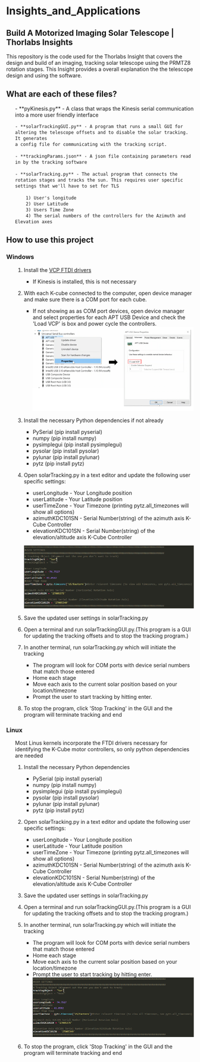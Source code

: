 # Insights_and_Applications

## Build A Motorized Imaging Solar Telescope | Thorlabs Insights

This repository is the code used for the Thorlabs Insight that covers the design and build of an imaging, tracking solar telescope using the PRMTZ8 rotation stages. This Insight provides a overall explanation the the telescope design and using the software. 

## What are each of these files?
<ul>
	- **pyKinesis.py** - A class that wraps the Kinesis serial communication into a more user friendly interface

	- **solarTrackingGUI.py** - A program that runs a small GUI for altering the telescope offsets and to disable the solar tracking. It generates 
	a config file for communicating with the tracking script. 
	
	- **trackingParams.json** - A json file containing parameters read in by the tracking software
	
	- **solarTracking.py** - The actual program that connects the rotation stages and tracks the sun. This requires user specific settings that we'll have to set for TLS
	
		1) User's longitude
		2) User Latitude
		3) Users Time Zone
		4) The serial numbers of the controllers for the Azimuth and Elevation axes

</ul>



## How to use this project

### **Windows**
<ul>

1. Install the [VCP FTDI drivers](https://ftdichip.com/drivers/vcp-drivers/)
	- If Kinesis is installed, this is not necessary

2. With each K-cube connected to the computer, open device manager and make sure there is a COM port for each cube.
	- If not showing as as COM port devices, open device manager and select properties for each APT USB Device and check the 'Load VCP' is box and power cycle the controllers. 
![Virtual Com Ports](https://github.com/Thorlabs/Insights_and_Applications/blob/main/Tracking%20Solar%20Telescope/assetts/Load%20VCP.PNG)

3. Install the necessary Python dependencies if not already
	- PySerial (pip install pyserial)
	- numpy (pip install numpy)
	- pysimplegui (pip install pysimplegui)
	- pysolar (pip install pysolar)
	- pylunar (pip install pylunar)
	- pytz (pip install pytz)


4. Open solarTracking.py in a text editor and update the following user specific settings:
	- userLongitude - Your Longitude position
	- userLatitude - Your Latitude position
	- userTimeZone - Your Timezone (printing pytz.all_timezones will show all options)
	- azimuthKDC101SN - Serial Number(string)  of the azimuth axis K-Cube Controller
	- elevationKDC101SN - Serial Number(string)  of the elevation/altitude axis K-Cube Controller

	![User Settings](https://github.com/Thorlabs/Insights_and_Applications/blob/main/Tracking%20Solar%20Telescope/assetts/UserSettings.PNG)

5. Save the updated user settings in solarTracking.py 
6. Open a terminal and run solarTrackingGUI.py.(This program is a GUI for updating the tracking offsets and to stop the tracking program.)


7. In another terminal, run solarTracking.py which will initiate the tracking
	- The program will look for COM ports with device serial numbers that match those entered
	- Home each stage
	- Move each axis to the current solar position based on your location/timezone
	- Prompt the user to start tracking by hitting enter. 

8. To stop the program, click 'Stop Tracking' in the GUI and the program will terminate tracking and end
</ul>

### **Linux**
<ul>

Most Linus kernels incorporate the FTDI drivers necessary for identifying the K-Cube motor controllers, so only python dependencies are needed
1. Install the necessary Python dependencies
	- PySerial (pip install pyserial)
	- numpy (pip install numpy)
	- pysimplegui (pip install pysimplegui)
	- pysolar (pip install pysolar)
	- pylunar (pip install pylunar)
	- pytz (pip install pytz)

2. Open solarTracking.py in a text editor and update the following user specific settings:
	- userLongitude - Your Longitude position
	- userLatitude - Your Latitude position
	- userTimeZone - Your Timezone (printing pytz.all_timezones will show all options)
	- azimuthKDC101SN - Serial Number(string)  of the azimuth axis K-Cube Controller
	- elevationKDC101SN - Serial Number(string)  of the elevation/altitude axis K-Cube Controller

3. Save the updated user settings in solarTracking.py 
4. Open a terminal and run solarTrackingGUI.py.(This program is a GUI for updating the tracking offsets and to stop the tracking program.)
5. In another terminal, run solarTracking.py which will initiate the tracking
	* The program will look for COM ports with device serial numbers that match those entered
	* Home each stage
	* Move each axis to the current solar position based on your location/timezone
	* Prompt the user to start tracking by hitting enter. 
![User Settings](https://github.com/Thorlabs/Insights_and_Applications/blob/main/Tracking%20Solar%20Telescope/assetts/UserSettings.PNG)	

6. To stop the program, click 'Stop Tracking' in the GUI and the program will terminate tracking and end

</ul>





